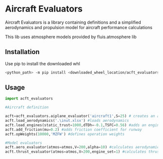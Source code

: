 # Aircraft Evaluators

Aircraft Evaluators is a library containing definitions and a simplified aerodynamics
and propulsion model for aircraft performance calculations

This lib uses atmosphere models provided by fluis.atmosphere lib
## Installation

Use pip to install the downloaded whl

```bash
<python_path> -m pip install <downloaded_wheel_location/acft_evaluators-1.0.0-py3-none-any.whl>
```

## Usage

```python
import acft_evaluators

#Aircraft definition

acft=acft_evaluators.aiplane_evaluator('aircraft1',S=25) # creates an aircraft with 25m2 of area
acft.load_aerodynamics('.\inut.xlsx') #loads aerodynamics
acft.load_engines(static_trust=1000,dTDh=-0.1,TSFC=0.56) #adds an engine
acft.add_friction(mu=0.2) #adds friction coefficient for runway
acft.opWeights(10000,'MZFW') #defines operation weights

#Model evaluators
acft.aero_evaluator(atmos=atmos,V=200,alpha=10) #calculates aerodynamic forces
acft.thrust_evaluator(atmos=atmos,V=200,engine_set=1) #calculates thrust and consumption
```
